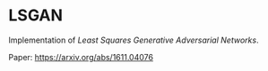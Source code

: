 # LSGAN
Implementation of _Least Squares Generative Adversarial Networks_.

Paper: https://arxiv.org/abs/1611.04076
